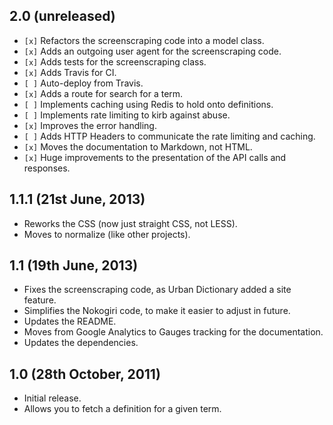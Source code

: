 ## 2.0 (unreleased)

* `[x]` Refactors the screenscraping code into a model class.
* `[x]` Adds an outgoing user agent for the screenscraping code.
* `[x]` Adds tests for the screenscraping class.
* `[x]` Adds Travis for CI.
* `[ ]` Auto-deploy from Travis.
* `[x]` Adds a route for search for a term.
* `[ ]` Implements caching using Redis to hold onto definitions.
* `[ ]` Implements rate limiting to kirb against abuse.
* `[x]` Improves the error handling.
* `[ ]` Adds HTTP Headers to communicate the rate limiting and caching.
* `[x]` Moves the documentation to Markdown, not HTML.
* `[x]` Huge improvements to the presentation of the API calls and responses.

## 1.1.1 (21st June, 2013)

* Reworks the CSS (now just straight CSS, not LESS).
* Moves to normalize (like other projects).

## 1.1 (19th June, 2013)

* Fixes the screenscraping code, as Urban Dictionary added a site feature.
* Simplifies the Nokogiri code, to make it easier to adjust in future.
* Updates the README.
* Moves from Google Analytics to Gauges tracking for the documentation.
* Updates the dependencies.

## 1.0 (28th October, 2011)

* Initial release.
* Allows you to fetch a definition for a given term.
